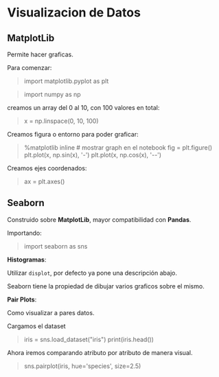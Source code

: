 # Visualizacion de Datos

## MatplotLib

Permite hacer graficas.


Para comenzar:

> import matplotlib.pyplot as plt

> import numpy as np

creamos un array del 0 al 10, con 100 valores en total:

> x = np.linspace(0, 10, 100)


Creamos figura o entorno para poder graficar:

> %matplotlib inline # mostrar graph en el notebook
> fig = plt.figure()
> plt.plot(x, np.sin(x), '-')
> plt.plot(x, np.cos(x), '--')


Creamos ejes coordenados:

> ax = plt.axes()





## Seaborn

Construido sobre **MatplotLib**, mayor compatibilidad con **Pandas**.

Importando:

> import seaborn as sns


**Histogramas**:

Utilizar `displot`, por defecto ya pone una descripción abajo.

Seaborn tiene la propiedad de dibujar varios graficos sobre el mismo.


**Pair Plots**:

Como visualizar a pares datos.

Cargamos el dataset

> iris = sns.load_dataset("iris")
> print(iris.head())

Ahora iremos comparando atributo por atributo de manera visual.

> sns.pairplot(iris, hue='species', size=2.5)
















